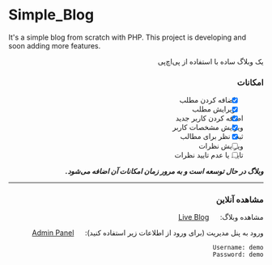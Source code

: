 # Simple_Blog
It's a simple blog from scratch with PHP. This project is developing and soon adding more features.

<div dir="rtl">

یک وبلاگ ساده با استفاده از پی‌اچ‌پی

### امکانات
- [x]  &nbsp;&nbsp;&nbsp; اضافه کردن مطلب
- [x] &nbsp;&nbsp;&nbsp; ویرایش مطلب
- [x] اضافه کردن کاربر جدید
- [x] ویرایش مشخصات کاربر
- [x] ثبت نظر برای مطالب
- [ ] ویرایش نظرات
- [ ] تایید یا عدم تایید نظرات

***وبلاگ در حال توسعه است و به مرور زمان امکانات آن اضافه می‌شود.***

---

### مشاهده آنلاین
مشاهده وبلاگ: &emsp; [Live Blog](http://sepand.ihostfull.com/simplePhpBlog/)


ورود به پنل مدیریت (برای ورود از اطلاعات زیر استفاده کنید): &emsp; [Admin Panel](http://sepand.ihostfull.com/simplePhpBlog/admin)
```
Username: demo
Password: demo
```

</div>
